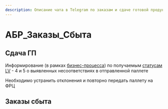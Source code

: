 ```yaml
---
description: Описание чата в Telegram по заказам и сдаче готовой продукции по АБР
---
```


# АБР\_Заказы\_Сбыта

## Сдача ГП

Информирование (в рамках [бизнес-процесса](../../../uchet/otgruzka-produkcii/biznes-processy-po-gp/rt-sdacha-gp.md)) по получаемым [статусам LV](../../integraciya-s-lv/statusy-lv.md) - 4 и 5 о выявленных несоответствиях в отправленной паллете

Необходимо устранить отклонения и повторно передать паллету на ФРЦ

## Заказы сбыта

